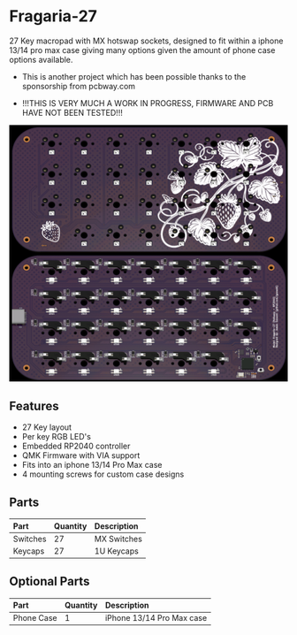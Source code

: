 # Fragaria-27
27 Key macropad with MX hotswap sockets, designed to fit within a iphone 13/14 pro max case giving many options given the amount of phone case options available.

* This is another project which has been possible thanks to the sponsorship from pcbway.com

* !!!THIS IS VERY MUCH A WORK IN PROGRESS, FIRMWARE AND PCB HAVE NOT BEEN TESTED!!!

![Fragaria-27-rev1](https://github.com/gzowski/fragaria-27/blob/main/Images/fragaria27.jpg)

## Features
* 27 Key layout
* Per key RGB LED's
* Embedded RP2040 controller
* QMK Firmware with VIA support
* Fits into an iphone 13/14 Pro Max case
* 4 mounting screws for custom case designs

## Parts
| Part | Quantity     | Description                |
| :-------- | :------- | :------------------------- |
| Switches | 27 | MX Switches |
| Keycaps | 27 | 1U Keycaps |

## Optional Parts

| Part | Quantity     | Description                |
| :-------- | :------- | :------------------------- |
| Phone Case | 1 | iPhone 13/14 Pro Max case |
